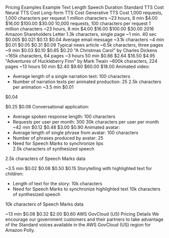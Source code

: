 Pricing Examples
Example	Text Length	Speech Duration	Standard TTS Cost	Neural TTS Cost	Long-form TTS Cost	Generative TTS Cost
1,000 requests, 1,000 characters per request	1 million characters	~23 hours, 8 min
$4.00	$16.00	$100.00	$30.00
10,000 requests, 100 characters per request
1 million characters	~23 hours, 8 min	$4.00	$16.00	$100.00	$30.00
2016 Amazon Shareholders Letter	1.3k characters, single page	~1 min. 40 sec
$0.005	$0.021	$0.13	$0.04
Average email message
~3.1k characters	~4 min	$0.01	$0.05	$0.31	$0.09
Typical news article
~6.5k characters, three pages	~9 min
$0.03	$0.10	$0.65	$0.20
"A Christmas Carol" by Charles Dickens	~165k characters, 64 pages	~3 hours 50 min	$0.66	$2.64	$16.50	$4.95
"Adventures of Huckleberry Finn" by Mark Twain
~600k characters, 224 pages	~13 hours 50 min
$2.40	$9.60	$60.00	$18.00
Animated video:
-    Average length of a single narration text: 100 characters
-    Number of narration texts per animated production: 25	2.5k characters per animation	~3.5 min	$0.01	
 

$0.04

 

$0.25	$0.08
Conversational application:
-    Average spoken response length: 100 characters
-    Requests per user per month: 300	30k characters per user per month	~42 min	$0.12
$0.48	$3.00	$0.90
Animated avatar:
-    Average length of single phrase from avatar: 100 characters
-    Number of phrases produced by avatar: 25
-    Need for Speech Marks to synchronize lips	
2.5k characters of synthesized speech

2.5k characters of Speech Marks data

~3.5 min	$0.02	$0.08	$0.50	$0.15
Storytelling with highlighted text for children:
-    Length of text for the story: 10k characters
-    Need for Speech Marks to synchronize highlighted text
10k characters of synthesized speech

10k characters of Speech Marks data

~13 min	$0.08	$0.32	$2.00	$0.60
AWS GovCloud (US) Pricing Details
We encourage our government customers and their partners to take advantage of the Standard voices available in the AWS GovCloud (US) region for Amazon Polly.
